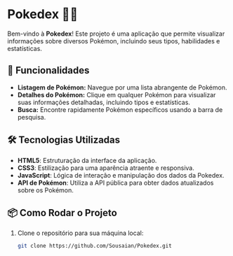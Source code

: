 # Pokedex 📖✨

Bem-vindo à **Pokedex**! Este projeto é uma aplicação que permite visualizar informações sobre diversos Pokémon, incluindo seus tipos, habilidades e estatísticas.

## 🚀 Funcionalidades

- **Listagem de Pokémon:** Navegue por uma lista abrangente de Pokémon.
- **Detalhes do Pokémon:** Clique em qualquer Pokémon para visualizar suas informações detalhadas, incluindo tipos e estatísticas.
- **Busca:** Encontre rapidamente Pokémon específicos usando a barra de pesquisa.

## 🛠️ Tecnologias Utilizadas

- **HTML5**: Estruturação da interface da aplicação.
- **CSS3**: Estilização para uma aparência atraente e responsiva.
- **JavaScript**: Lógica de interação e manipulação dos dados da Pokedex.
- **API de Pokémon**: Utiliza a API pública para obter dados atualizados sobre os Pokémon.

## 📦 Como Rodar o Projeto

1. Clone o repositório para sua máquina local:
   ```bash
   git clone https://github.com/Sousaian/Pokedex.git
